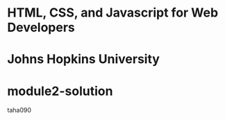 # HTML, CSS, and Javascript for Web Developers
# Johns Hopkins University
# module2-solution

taha090
